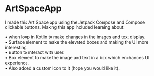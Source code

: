 # ArtSpaceApp
I made this Art Space app using the Jetpack Compose and Compose clickable buttons.
Making this app included learning  about: 

• when loop in Kotlin to make changes in the images and text display.\
• Surface element to make the elevated boxes and making the UI more interesting.\
• Button to interact with user.\
• Box element to make the image and text in a box which enchances UI experience.\
• Also added a custom icon to it (hope you would like it).

